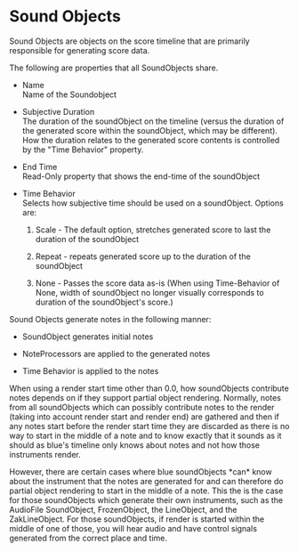 # Sound Objects

Sound Objects are objects on the score timeline that are primarily
responsible for generating score data.

The following are properties that all SoundObjects share.

  - Name  
    Name of the Soundobject

  - Subjective Duration  
    The duration of the soundObject on the timeline (versus the duration
    of the generated score within the soundObject, which may be
    different). How the duration relates to the generated score contents
    is controlled by the "Time Behavior" property.

  - End Time  
    Read-Only property that shows the end-time of the soundObject

  - Time Behavior  
    Selects how subjective time should be used on a soundObject. Options
    are:
    
    1.  Scale - The default option, stretches generated score to last
        the duration of the soundObject
    
    2.  Repeat - repeats generated score up to the duration of the
        soundObject
    
    3.  None - Passes the score data as-is (When using Time-Behavior of
        None, width of soundObject no longer visually corresponds to
        duration of the soundObject's score.)

Sound Objects generate notes in the following manner:

  - SoundObject generates initial notes

  - NoteProcessors are applied to the generated notes

  - Time Behavior is applied to the notes

When using a render start time other than 0.0, how soundObjects
contribute notes depends on if they support partial object rendering.
Normally, notes from all soundObjects which can possibly contribute
notes to the render (taking into account render start and render end)
are gathered and then if any notes start before the render start time
they are discarded as there is no way to start in the middle of a note
and to know exactly that it sounds as it should as blue's timeline only
knows about notes and not how those instruments render.

However, there are certain cases where blue soundObjects \*can\* know
about the instrument that the notes are generated for and can therefore
do partial object rendering to start in the middle of a note. This the
is the case for those soundObjects which generate their own instruments,
such as the AudioFile SoundObject, FrozenObject, the LineObject, and the
ZakLineObject. For those soundObjects, if render is started within the
middle of one of those, you will hear audio and have control signals
generated from the correct place and time.
